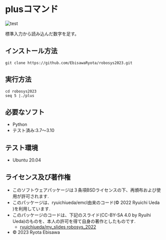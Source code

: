 # plusコマンド
![test](https://github.com/EbisawaRyota/robosys2023/actions/workflows/test.yml/badge.svg)

標準入力から読み込んだ数字を足す。

## インストール方法
```
git clone https://github.com/EbisawaRyota/robosys2023.git
```
 
## 実行方法
```
cd robosys2023
seq 5 |./plus
```

## 必要なソフト
* Python
 * テスト済み:3.7～3.10

## テスト環境
* Ubuntu 20.04

## ライセンス及び著作権
* このソフトウェアパッケージは３条項BSDライセンスの下、再頒布および使用が許可されます. 
* このパッケージは、ryuichiueda/emcl由来のコード(© 2022 Ryuichi Ueda )を利用しています. 
* このパッケージのコードは、下記のスライド(CC-BY-SA 4.0 by Ryuihi Ueda)のものを、本人の許可を得て自身の著作としたものです. 
    * [ryuichiueda/my_slides robosys_2022](https://github.com/ryuichiueda/my_slides/tree/master/robosys_2022)
* © 2023 Ryota Ebisawa
